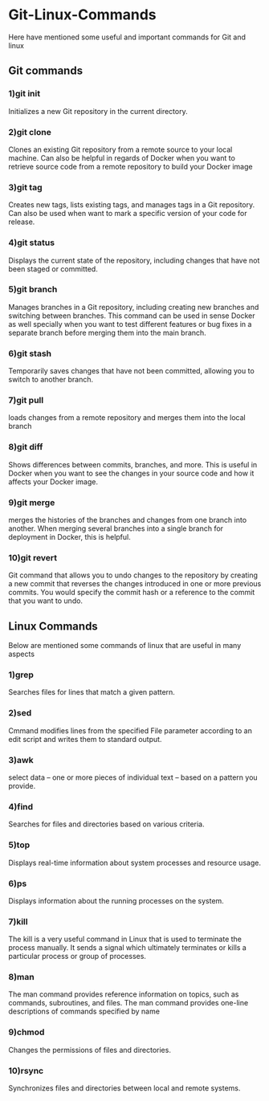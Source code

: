 # Git-Linux-Commands
Here have mentioned some useful and important commands for Git and linux

## Git commands

### 1)git init

Initializes a new Git repository in the current directory.

### 2)git clone

 Clones an existing Git repository from a remote source to your local machine. 
 Can also be helpful in regards of Docker when you want to retrieve source code from a remote repository to build your Docker image
 
 ### 3)git tag
 
 Creates new tags, lists existing tags, and manages tags in a Git repository. Can also be used when want to mark a specific version of your code for release.
 
 ### 4)git status
 
  Displays the current state of the repository, including changes that have not been staged or committed.
  
 ### 5)git branch
  
 Manages branches in a Git repository, including creating new branches and switching between branches.
 This command can be used in sense Docker as well specially when you want to test different features or bug fixes in a separate branch before merging them into the main branch.

### 6)git stash 

Temporarily saves changes that have not been committed, allowing you to switch to another branch.

### 7)git pull

loads changes from a remote repository and merges them into the local branch

### 8)git diff

Shows differences between commits, branches, and more.
This is useful in Docker when you want to see the changes in your source code and how it affects your Docker image.

### 9)git merge

merges the histories of the branches and changes from one branch into another. When merging several branches into a single branch for deployment in Docker, this is helpful.

### 10)git revert 

Git command that allows you to undo changes to the repository by creating a new commit that reverses the changes introduced in one or more previous commits.
You would specify the commit hash or a reference to the commit that you want to undo.

## Linux Commands 

Below are mentioned some commands of linux that are useful in many aspects

### 1)grep 

Searches files for lines that match a given pattern.

### 2)sed 

Cmmand modifies lines from the specified File parameter according to an edit script and writes them to standard output.

### 3)awk 

select data – one or more pieces of individual text – based on a pattern you provide.

### 4)find 

Searches for files and directories based on various criteria.

### 5)top 

Displays real-time information about system processes and resource usage.

### 6)ps 

Displays information about the running processes on the system.

### 7)kill 

The kill is a very useful command in Linux that is used to terminate the process manually. It sends a signal which ultimately terminates or kills a particular process or group of processes.

### 8)man

The man command provides reference information on topics, such as commands, subroutines, and files. The man command provides one-line descriptions of commands specified by name

### 9)chmod

Changes the permissions of files and directories.

### 10)rsync 

Synchronizes files and directories between local and remote systems.


